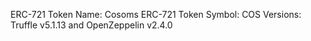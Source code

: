 ERC-721 Token Name: Cosoms
ERC-721 Token Symbol: COS
Versions: Truffle v5.1.13 and OpenZeppelin v2.4.0
